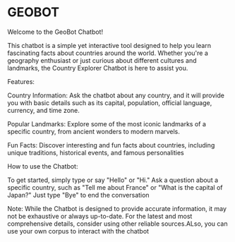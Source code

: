 # GEOBOT
Welcome to the GeoBot Chatbot!

This chatbot is a simple yet interactive tool designed to help you learn fascinating facts about countries around the world. Whether you're a geography enthusiast or just curious about different cultures and landmarks, the Country Explorer Chatbot is here to assist you.

Features:

Country Information: Ask the chatbot about any country, and it will provide you with basic details such as its capital, population, official language, currency, and time zone.

Popular Landmarks: Explore some of the most iconic landmarks of a specific country, from ancient wonders to modern marvels.

Fun Facts: Discover interesting and fun facts about countries, including unique traditions, historical events, and famous personalities

How to use the Chatbot:

To get started, simply type or say "Hello" or "Hi."
Ask a question about a specific country, such as "Tell me about France" or "What is the capital of Japan?"
Just type "Bye" to end the conversation

Note: While the Chatbot is designed to provide accurate information, it may not be exhaustive or always up-to-date. For the latest and most comprehensive details, consider using other reliable sources.ALso, you can use your own corpus to interact with the chatbot
